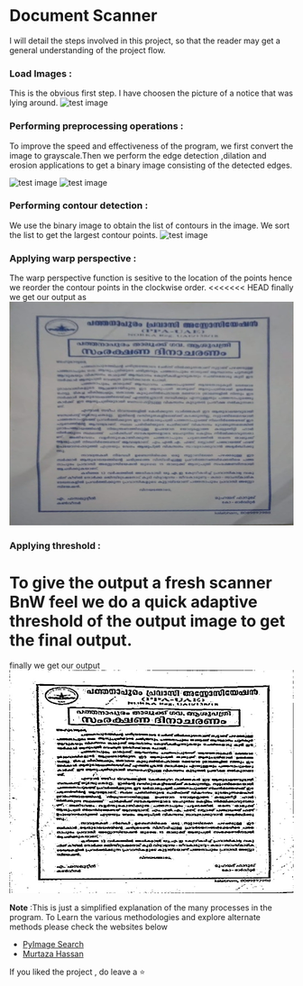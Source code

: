 

# Document Scanner

I will detail the steps involved in this project, so that the reader may get a general understanding of the project flow.

### Load Images :
This is the obvious first step. I have choosen the picture of a notice that was lying around.
![test image](resources/test.jpeg "Test")

### Performing preprocessing operations :
To improve the speed and effectiveness of the program, we first convert the image to grayscale.Then we perform the edge detection ,dilation and erosion applications to get a binary image consisting of the detected edges.

![test image](output/resized.jpeg "Resized")
![test image](output/preprocessed.jpeg "Preprocessed")

###  Performing contour detection :
We use the binary image to obtain the list of  contours in the image. We sort the list to get the largest contour points.
![test image](output/contours.jpeg  "Contours")

### Applying warp perspective :
The warp perspective function is sesitive to the location of the points hence we reorder the contour points in the clockwise order.
<<<<<<< HEAD
finally we get our output as
![test image](output/corrected.jpeg "Corrected Image")

### Applying threshold :
To give the output a fresh scanner BnW feel we do a quick adaptive threshold of the output image to get the final output.
=======
finally we get our output 
![test image](output/final.jpeg "Final Image")


**Note**  :This is just a simplified explanation of the many processes in the program. To Learn the various methodologies and explore alternate methods please check the websites below 

 - [PyImage Search](https://www.pyimagesearch.com/)
 - [Murtaza Hassan](https://www.murtazahassan.com/)

If you liked the project , do leave a :star:
